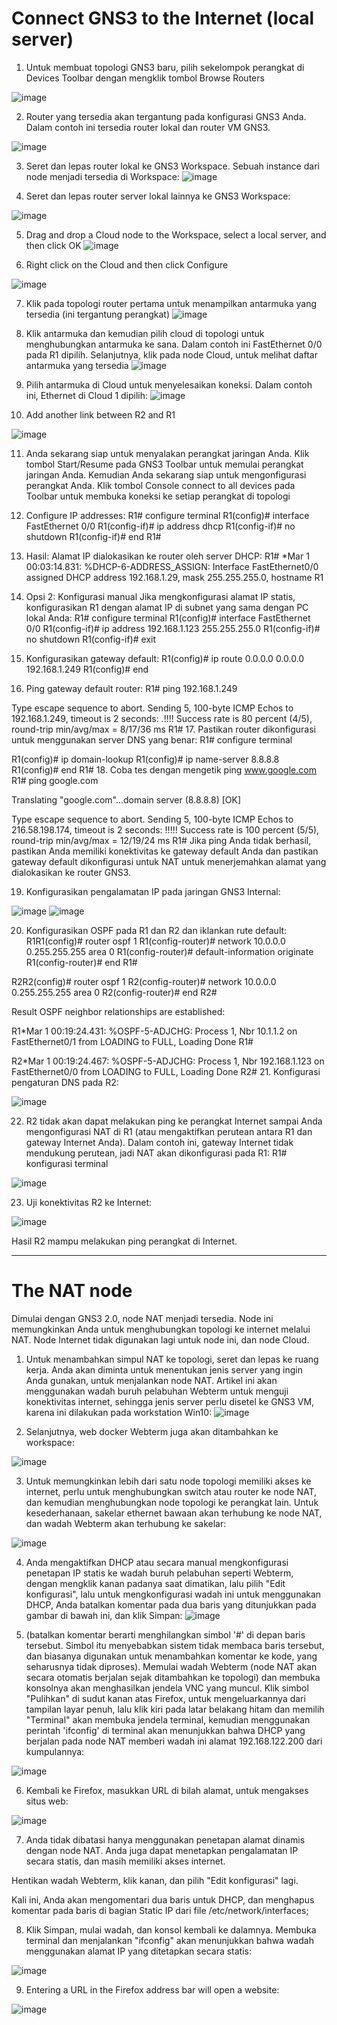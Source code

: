 # Connect GNS3 to the Internet (local server)
1.	Untuk membuat topologi GNS3 baru, pilih sekelompok perangkat di Devices Toolbar dengan mengklik tombol Browse Routers

![image](https://user-images.githubusercontent.com/66856996/138505757-a59729da-1193-4e46-8f87-05db61a861ec.png)

2.	Router yang tersedia akan tergantung pada konfigurasi GNS3 Anda. Dalam contoh ini tersedia router lokal dan router VM GNS3.

 ![image](https://user-images.githubusercontent.com/66856996/138505802-c6565ab2-2065-4758-9947-faed065e7179.png)

3.	Seret dan lepas router lokal ke GNS3 Workspace. Sebuah instance dari node menjadi tersedia di Workspace:
 ![image](https://user-images.githubusercontent.com/66856996/138505815-d489e487-0e74-495a-994f-f692926afd48.png)

4.	Seret dan lepas router server lokal lainnya ke GNS3 Workspace:

 ![image](https://user-images.githubusercontent.com/66856996/138505841-3ef57d6e-618f-4acd-bc7a-04847a5451c3.png)

5.	Drag and drop a Cloud node to the Workspace, select a local server, and then click OK
 ![image](https://user-images.githubusercontent.com/66856996/138505849-93af03b6-0ae3-4010-a731-53ab7fe12b1c.png)

6.	Right click on the Cloud and then click Configure

 ![image](https://user-images.githubusercontent.com/66856996/138505868-55427b40-e3c6-4e15-b89a-62234a5ed7c7.png)

7.	Klik pada topologi router pertama untuk menampilkan antarmuka yang tersedia (ini tergantung perangkat)
 ![image](https://user-images.githubusercontent.com/66856996/138505878-f5495ad2-7721-4e5e-a0d0-1510602214dd.png)

8.	Klik antarmuka dan kemudian pilih cloud di topologi untuk menghubungkan antarmuka ke sana. Dalam contoh ini FastEthernet 0/0 pada R1 dipilih. Selanjutnya, klik pada node Cloud, untuk melihat daftar antarmuka yang tersedia
 ![image](https://user-images.githubusercontent.com/66856996/138505894-7c05289b-9167-4a8b-ab52-a02e13d306b4.png)

9.	Pilih antarmuka di Cloud untuk menyelesaikan koneksi. Dalam contoh ini, Ethernet di Cloud 1 dipilih:
 ![image](https://user-images.githubusercontent.com/66856996/138505900-4c139c55-b99e-44d4-a0f9-e963f5a9b17b.png)

10.	Add another link between R2 and R1

 ![image](https://user-images.githubusercontent.com/66856996/138505915-98f4d3c7-1988-4910-9ba9-f1d36111a105.png)

11.	Anda sekarang siap untuk menyalakan perangkat jaringan Anda. Klik tombol Start/Resume pada GNS3 Toolbar untuk memulai perangkat jaringan Anda. Kemudian Anda sekarang siap untuk mengonfigurasi perangkat Anda. Klik tombol Console connect to all devices pada Toolbar untuk membuka koneksi ke setiap perangkat di topologi
12.	Configure IP addresses:
R1# configure terminal
R1(config)# interface FastEthernet 0/0
R1(config-if)# ip address dhcp
R1(config-if)# no shutdown
R1(config-if)# end
R1#
13.	Hasil: Alamat IP dialokasikan ke router oleh server DHCP:
R1#
*Mar  1 00:03:14.831: %DHCP-6-ADDRESS_ASSIGN: Interface FastEthernet0/0 assigned DHCP address 192.168.1.29, mask 255.255.255.0, hostname R1

14.	Opsi 2: Konfigurasi manual Jika mengkonfigurasi alamat IP statis, konfigurasikan R1 dengan alamat IP di subnet yang sama dengan PC lokal Anda:
R1# configure terminal
R1(config)# interface FastEthernet 0/0
R1(config-if)# ip address 192.168.1.123 255.255.255.0
R1(config-if)# no shutdown
R1(config-if)# exit
15.	Konfigurasikan gateway default:
R1(config)# ip route 0.0.0.0 0.0.0.0 192.168.1.249
R1(config)# end
16.	Ping gateway default router:
R1# ping 192.168.1.249

Type escape sequence to abort.
Sending 5, 100-byte ICMP Echos to 192.168.1.249, timeout is 2 seconds:
.!!!!
Success rate is 80 percent (4/5), round-trip min/avg/max = 8/17/36 ms
R1#
17.	Pastikan router dikonfigurasi untuk menggunakan server DNS yang benar:
R1# configure terminal

R1(config)# ip domain-lookup
R1(config)# ip name-server 8.8.8.8
R1(config)# end
R1#
18.	Coba tes dengan mengetik ping www.google.com
R1# ping google.com


Translating "google.com"...domain server (8.8.8.8) [OK]

Type escape sequence to abort.
Sending 5, 100-byte ICMP Echos to 216.58.198.174, timeout is 2 seconds:
!!!!!
Success rate is 100 percent (5/5), round-trip min/avg/max = 12/19/24 ms
R1#
Jika ping Anda tidak berhasil, pastikan Anda memiliki konektivitas ke gateway default Anda dan pastikan gateway default dikonfigurasi untuk NAT untuk menerjemahkan alamat yang dialokasikan ke router GNS3.

19.	Konfigurasikan pengalamatan IP pada jaringan GNS3 Internal:

 ![image](https://user-images.githubusercontent.com/66856996/138505966-edec8e1c-b69a-4b2a-a5e5-e12bee6c0c97.png)
![image](https://user-images.githubusercontent.com/66856996/138505973-4484afe2-c4cf-4baf-8360-d606a3f3dc61.png)

 
20.	Konfigurasikan OSPF pada R1 dan R2 dan iklankan rute default:
R1R1(config)# router ospf 1
R1(config-router)# network 10.0.0.0 0.255.255.255 area 0
R1(config-router)# default-information originate
R1(config-router)# end
R1#

R2R2(config)# router ospf 1
R2(config-router)# network 10.0.0.0 0.255.255.255 area 0
R2(config-router)# end
R2#

Result OSPF neighbor relationships are established:

R1*Mar  1 00:19:24.431: %OSPF-5-ADJCHG: Process 1, Nbr 10.1.1.2 on FastEthernet0/1 from LOADING to FULL, Loading Done
R1#

R2*Mar  1 00:19:24.467: %OSPF-5-ADJCHG: Process 1, Nbr 192.168.1.123 on FastEthernet0/0 from LOADING to FULL, Loading Done
R2#
21.	Konfigurasi pengaturan DNS pada R2:

 ![image](https://user-images.githubusercontent.com/66856996/138505986-17f3e179-8ac0-4958-af2b-40a414332e7c.png)

22.	R2 tidak akan dapat melakukan ping ke perangkat Internet sampai Anda mengonfigurasi NAT di R1 (atau mengaktifkan perutean antara R1 dan gateway Internet Anda). Dalam contoh ini, gateway Internet tidak mendukung perutean, jadi NAT akan dikonfigurasi pada R1: R1# konfigurasi terminal

 ![image](https://user-images.githubusercontent.com/66856996/138505994-b7b877bc-22e2-4de5-93f6-4f43a4a3f19a.png)

23.	Uji konektivitas R2 ke Internet:

 ![image](https://user-images.githubusercontent.com/66856996/138506003-b175a915-cc22-4025-a07f-86c9d52ec1fe.png)

Hasil R2 mampu melakukan ping perangkat di Internet.


------------------------------------------------------------------------------------------------------------------

# The NAT node

Dimulai dengan GNS3 2.0, node NAT menjadi tersedia. Node ini memungkinkan Anda untuk menghubungkan topologi ke internet melalui NAT. Node Internet tidak digunakan lagi untuk node ini, dan node Cloud.
1.	Untuk menambahkan simpul NAT ke topologi, seret dan lepas ke ruang kerja. Anda akan diminta untuk menentukan jenis server yang ingin Anda gunakan, untuk menjalankan node NAT. Artikel ini akan menggunakan wadah buruh pelabuhan Webterm untuk menguji konektivitas internet, sehingga jenis server perlu disetel ke GNS3 VM, karena ini dilakukan pada workstation Win10:
  ![image](https://user-images.githubusercontent.com/66856996/138508456-f668cb8a-798d-4657-992c-cca5485b9526.png)

2.	Selanjutnya, web docker Webterm juga akan ditambahkan ke workspace:

 ![image](https://user-images.githubusercontent.com/66856996/138508469-faf86232-91d9-4779-b52e-133076ee74b9.png)

3.	Untuk memungkinkan lebih dari satu node topologi memiliki akses ke internet, perlu untuk menghubungkan switch atau router ke node NAT, dan kemudian menghubungkan node topologi ke perangkat lain.
Untuk kesederhanaan, sakelar ethernet bawaan akan terhubung ke node NAT, dan wadah Webterm akan terhubung ke sakelar:

 ![image](https://user-images.githubusercontent.com/66856996/138508482-f342b3d2-1488-4e9d-870a-3fffbe771e9b.png)

4.	Anda mengaktifkan DHCP atau secara manual mengkonfigurasi penetapan IP statis ke wadah buruh pelabuhan seperti Webterm, dengan mengklik kanan padanya saat dimatikan, lalu pilih "Edit konfigurasi", lalu untuk mengkonfigurasi wadah ini untuk menggunakan DHCP, Anda batalkan komentar pada dua baris yang ditunjukkan pada gambar di bawah ini, dan klik Simpan:
 ![image](https://user-images.githubusercontent.com/66856996/138508495-5d4c272d-c361-4a57-a666-449897b5f53c.png)

5.	(batalkan komentar berarti menghilangkan simbol '#' di depan baris tersebut. Simbol itu menyebabkan sistem tidak membaca baris tersebut, dan biasanya digunakan untuk menambahkan komentar ke kode, yang seharusnya tidak diproses).
Memulai wadah Webterm (node NAT akan secara otomatis berjalan sejak ditambahkan ke topologi) dan membuka konsolnya akan menghasilkan jendela VNC yang muncul. Klik simbol "Pulihkan" di sudut kanan atas Firefox, untuk mengeluarkannya dari tampilan layar penuh, lalu klik kiri pada latar belakang hitam dan memilih "Terminal" akan membuka jendela terminal, kemudian menggunakan perintah 'ifconfig' di terminal akan menunjukkan bahwa DHCP yang berjalan pada node NAT memberi wadah ini alamat 192.168.122.200 dari kumpulannya:

 ![image](https://user-images.githubusercontent.com/66856996/138508506-5657745a-7b4b-43c1-a7b7-c7bfa1050492.png)

6.	Kembali ke Firefox, masukkan URL di bilah alamat, untuk mengakses situs web:

 ![image](https://user-images.githubusercontent.com/66856996/138508509-43badd6f-b73f-43a5-8d24-36f61cc14dd1.png)

7.	 Anda tidak dibatasi hanya menggunakan penetapan alamat dinamis dengan node NAT. Anda juga dapat menetapkan pengalamatan IP secara statis, dan masih memiliki akses internet.

Hentikan wadah Webterm, klik kanan, dan pilih "Edit konfigurasi" lagi.

Kali ini, Anda akan mengomentari dua baris untuk DHCP, dan menghapus komentar pada baris di bagian Static IP dari file /etc/network/interfaces;

8.	Klik Simpan, mulai wadah, dan konsol kembali ke dalamnya. Membuka terminal dan menjalankan "ifconfig" akan menunjukkan bahwa wadah menggunakan alamat IP yang ditetapkan secara statis:

 ![image](https://user-images.githubusercontent.com/66856996/138508521-a2104ee3-4836-421e-a2d7-968594b2a678.png)

9.	Entering a URL in the Firefox address bar will open a website:

 ![image](https://user-images.githubusercontent.com/66856996/138508531-4683def3-f59d-4a77-9713-8ad4f5cd11dc.png)

